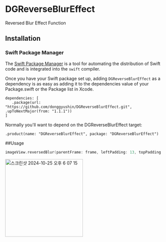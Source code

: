 # DGReverseBlurEffect
Reversed Blur Effect Function

## Installation

### Swift Package Manager

The [Swift Package Manager](https://www.swift.org/documentation/package-manager/) is a tool for automating the distribution of Swift code and is integrated into the `swift` compiler.

Once you have your Swift package set up, adding `DGReverseBlurEffect` as a dependency is as easy as adding it to the dependencies value of your Package.swift or the Package list in Xcode.

```
dependencies: [
   .package(url: "https://github.com/donggyushin/DGReverseBlurEffect.git", .upToNextMajor(from: "1.1.1"))
]
```

Normally you'll want to depend on the DGReverseBlurEffect target:

```
.product(name: "DGReverseBlurEffect", package: "DGReverseBlurEffect")
```

##Usage

```swift
imageView.reversedBlur(parentFrame: frame, leftPadding: 13, topPadding: 10, rightPadding: 13, bottomPadding: 80, cornerRadius: 20)
```

<img width="250" alt="스크린샷 2024-10-25 오후 6 07 15" src="https://github.com/user-attachments/assets/5012dd3f-f137-43a0-96cd-1a0d833e2305">